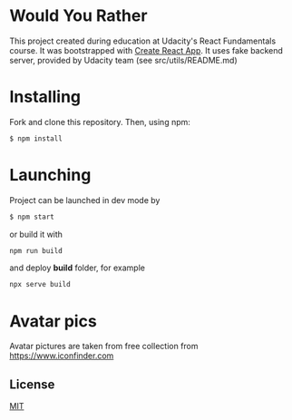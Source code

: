 # Would You Rather

This project created during education at Udacity's React Fundamentals course. It was bootstrapped with [Create React App](https://github.com/facebookincubator/create-react-app). It uses fake backend server, provided by Udacity team (see src/utils/README.md)

# Installing

Fork and clone this repository. Then, using npm:

```bash
$ npm install
```

# Launching

Project can be launched in dev mode by 

```bash
$ npm start
```

or build it with 

```bash
npm run build
```

and deploy **build** folder, for example

```bash
npx serve build
```

# Avatar pics

Avatar pictures are taken from free collection from https://www.iconfinder.com

## License

[MIT](LICENSE)
